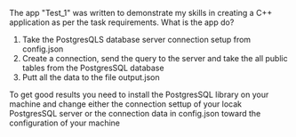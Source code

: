 The app "Test_1" was written to demonstrate my skills in creating a C++ application as per the task requirements.
What is the app do?
1. Take the PostgresQLS database server connection setup from config.json
2. Create a connection, send the query to the server and take the all public tables from the PostgresSQL database
3. Putt all the data to the file output.json

To get good results you need to install the PostgresSQL library on your machine and change either the connection settup of your locak PostgresSQL server or the connection data in config.json toward the configuration of your machine
